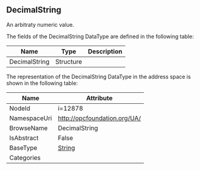 <!-- datatype -->
## DecimalString
An arbitraty numeric value.  
<!-- end of description -->
The fields of the DecimalString DataType are defined in the following table:  

|Name|Type|Description|
|---|---|---|
|DecimalString|Structure||

The representation of the DecimalString DataType in the address space is shown in the following table:  

|Name|Attribute|
|---|---|
|NodeId|i=12878|
|NamespaceUri|http://opcfoundation.org/UA/|
|BrowseName|DecimalString|
|IsAbstract|False|
|BaseType|[String](../../DataTypes/String/readme.md)|
|Categories||

